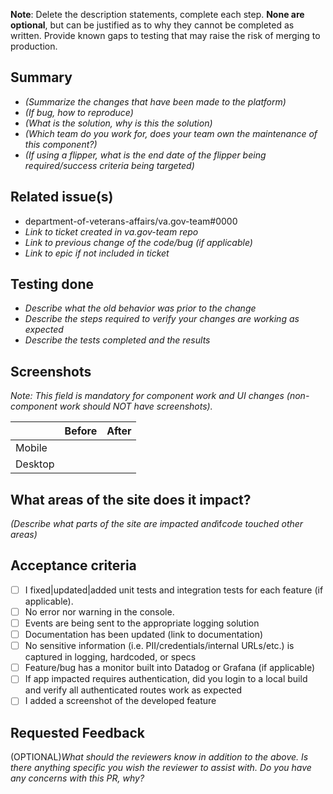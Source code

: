 **Note**: Delete the description statements, complete each step. **None are optional**, but can be justified as to why they cannot be completed as written. Provide known gaps to testing that may raise the risk of merging to production.


## Summary

- *(Summarize the changes that have been made to the platform)*
- *(If bug, how to reproduce)*
- *(What is the solution, why is this the solution)*
- *(Which team do you work for, does your team own the maintenance of this component?)*
- *(If using a flipper, what is the end date of the flipper being required/success criteria being targeted)*

## Related issue(s)
- department-of-veterans-affairs/va.gov-team#0000
- *Link to ticket created in va.gov-team repo*
- *Link to previous change of the code/bug (if applicable)*
- *Link to epic if not included in ticket*


## Testing done

- *Describe what the old behavior was prior to the change*
- *Describe the steps required to verify your changes are working as expected*
- *Describe the tests completed and the results*

## Screenshots
_Note: This field is mandatory for component work and UI changes (non-component work should NOT have screenshots)._

| | Before | After |
| --- | --- | --- |
| Mobile | | |
| Desktop | | |

## What areas of the site does it impact?
*(Describe what parts of the site are impacted and*if*code touched other areas)*

## Acceptance criteria

- [ ]  I fixed|updated|added unit tests and integration tests for each feature (if applicable).
- [ ]  No error nor warning in the console.
- [ ]  Events are being sent to the appropriate logging solution
- [ ]  Documentation has been updated (link to documentation)
- [ ]  No sensitive information (i.e. PII/credentials/internal URLs/etc.) is captured in logging, hardcoded, or specs
- [ ]  Feature/bug has a monitor built into Datadog or Grafana (if applicable)
- [ ]  If app impacted requires authentication, did you login to a local build and verify all authenticated routes work as expected
- [ ]  I added a screenshot of the developed feature

## Requested Feedback

(OPTIONAL)_What should the reviewers know in addition to the above. Is there anything specific you wish the reviewer to assist with. Do you have any concerns with this PR, why?_
